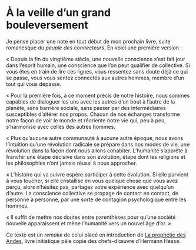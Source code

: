 # À la veille d&#8217;un grand bouleversement

Je pense placer une note en tout début de mon prochain livre, suite romanesque du *peuple des connecteurs*. En voici une première version :<span id="more-46"></span>

« Depuis la fin du vingtième siècle, une nouvelle conscience s’est fait jour dans l’esprit humain, une conscience que l’on peut qualifier de collective. Si vous êtes en train de lire ces lignes, vous ressentez sans doute déjà ce qui se passe, vous vous sentez connectés aux autres hommes, membre d’un tout qui vous dépasse.

« Pour la première fois, à ce moment précis de notre histoire, nous sommes capables de dialoguer les uns avec les autres d’un bout à l’autre de la planète, sans barrière sociale, sans passer par des intermédiaires susceptibles d’altérer nos propos. Chacun de nos échanges transforme notre façon de voir le monde et réoriente notre vie qui, peu à peu, s’harmonise avec celles des autres hommes.

« Plus qu’aucune autre communauté à aucune autre époque, nous avons l’intuition qu’une révolution radicale se prépare dans nos modes de vie, une révolution dans la façon dont nous allons cohabiter. L’humanité s’apprête à franchir une étape décisive dans son évolution, étape dont les religions et les philosophies n’ont jamais réussi à nous approcher.

« L’histoire qui va suivre espère participer à cette évolution. Si elle parvient à vous toucher, si elle cristallise en vous quelque chose que vous avez perçu, alors n’hésitez pas, partagez votre expérience avec quelqu’un d’autre. La conscience collective se propage de contact en contact, de personne à personne, par une sorte de contagion psychologique entre les hommes.

« Il suffit de mettre nos doutes entre parenthèses pour qu’une société nouvelle apparaissent et mène l’humanité vers un nouvel âge d’or. »

Ce texte est un *remake* de celui placé en introduction de [La prophétie des Andes](http://www.amazon.fr/exec/obidos/redirect?link_code=ur2&tag=tcrouzetcom-21&camp=1642&creative=6746&path=ASIN%2F2290338036%2Fqid%3D1145952524%2Fsr%3D8-1%2Fref%3Dsr_8_xs_ap_i1_xgl), livre initiatique pâle copie des chefs-d’œuvre d’Hermann Hesse.